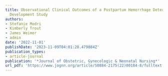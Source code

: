 ```yaml
---
title: Observational Clinical Outcomes of a Postpartum Hemorrhage Detection Device
  Development Study
authors:
- Stefanie Modri
- Kimberly Trout
- James Weimer
- admin
date: '2022-11-01'
publishDate: '2023-11-09T04:01:28.479884Z'
publication_types:
- article-journal
publication: '*Journal of Obstetric, Gynecologic & Neonatal Nursing*'
url_pdf: 'https://www.jognn.org/article/S0884-2175(22)00184-8/fulltext' 
---
```

